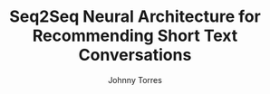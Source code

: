 ---
paperId: 39
author: Johnny Torres
publicationauthor: Torres, J.
title: Seq2Seq Neural Architecture for Recommending Short Text Conversations
pdf: Poster_Torres_Johnny.pdf
poster: --
alt: --
type: Poster
topic: FAT
link: https://research.latinxinai.org/papers/neurips/2019/pdf/Poster_Torres_Johnny.pdf
conference: neurips
year: 2019
tags: neurips-2019
location: Vancouver, Canada
---